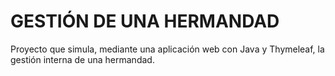 # GESTIÓN DE UNA HERMANDAD

Proyecto que simula, mediante una aplicación web con Java y Thymeleaf, la gestión interna de una hermandad.
